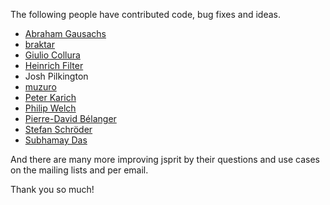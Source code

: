The following people have contributed code, bug fixes and ideas.

 * [Abraham Gausachs](https://github.com/agausachs)
 * [braktar](https://github.com/braktar)
 * [Giulio Collura](https://github.com/gcollura)
 * [Heinrich Filter](https://github.com/HeinrichFilter)
 * Josh Pilkington
 * [muzuro](https://github.com/muzuro)
 * [Peter Karich](https://github.com/karussell)
 * [Philip Welch](http://www.opendoorlogistics.com/)
 * [Pierre-David Bélanger](https://github.com/pierredavidbelanger)
 * [Stefan Schröder](https://github.com/oblonski)
 * [Subhamay Das](http://www.linkedin.com/profile/view?id=10203174)

And there are many more improving jsprit by their questions and
use cases on the mailing lists and per email.

Thank you so much!

